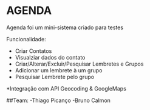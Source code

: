 # AGENDA



Agenda foi um mini-sistema criado para testes

Funcionalidade:
  - Criar Contatos
  - Visualziar dados do contato
  - Criar/Alterar/Excluir/Pesquisar Lembretes e Grupos
  - Adicionar um lembrete à um grupo
  - Pesquisar Lembrete pelo grupo

*Integração com API Geocoding & GoogleMaps

##Team: 
-Thiago Picanço
-Bruno Calmon


